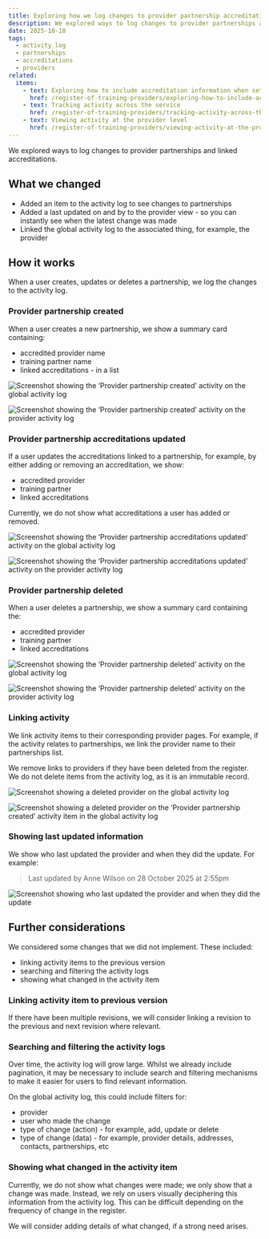 ```yaml
---
title: Exploring how we log changes to provider partnership accreditations
description: We explored ways to log changes to provider partnerships and linked accreditations
date: 2025-10-10
tags:
  - activity log
  - partnerships
  - accreditations
  - providers
related:
  items:
    - text: Exploring how to include accreditation information when setting up partnerships
      href: /register-of-training-providers/exploring-how-to-include-accreditation-information-when-setting-up-partnerships/
    - text: Tracking activity across the service
      href: /register-of-training-providers/tracking-activity-across-the-service/
    - text: Viewing activity at the provider level
      href: /register-of-training-providers/viewing-activity-at-the-provider-level/
---
```


We explored ways to log changes to provider partnerships and linked accreditations.

## What we changed

- Added an item to the activity log to see changes to partnerships
- Added a last updated on and by to the provider view - so you can instantly see when the latest change was made
- Linked the global activity log to the associated thing, for example, the provider

## How it works

When a user creates, updates or deletes a partnership, we log the changes to the activity log.

### Provider partnership created

When a user creates a new partnership, we show a summary card containing:

- accredited provider name
- training partner name
- linked accreditations - in a list

![Screenshot showing the ‘Provider partnership created’ activity on the global activity log](global-activity-item--partnership-created.png "Screenshot showing the ‘Provider partnership created’ activity on the global activity log")

![Screenshot showing the ‘Provider partnership created’ activity on the provider activity log](provider-activity-item--partnership-created.png "Screenshot showing the ‘Provider partnership created’ activity on the provider activity log")

### Provider partnership accreditations updated

If a user updates the accreditations linked to a partnership, for example, by either adding or removing an accreditation, we show:

- accredited provider
- training partner
- linked accreditations

Currently, we do not show what accreditations a user has added or removed.

![Screenshot showing the ‘Provider partnership accreditations updated’ activity on the global activity log](global-activity-item--partnership-updated.png "Screenshot showing the ‘Provider partnership accreditations updated’ activity on the global activity log")

![Screenshot showing the ‘Provider partnership accreditations updated’ activity on the provider activity log](provider-activity-item--partnership-updated.png "Screenshot showing the ‘Provider partnership accreditations updated’ activity on the provider activity log")

### Provider partnership deleted

When a user deletes a partnership, we show a summary card containing the:

- accredited provider
- training partner
- linked accreditations

![Screenshot showing the ‘Provider partnership deleted’ activity on the global activity log](global-activity-item--partnership-deleted.png "Screenshot showing the ‘Provider partnership deleted’ activity on the global activity log")

![Screenshot showing the ‘Provider partnership deleted’ activity on the provider activity log](provider-activity-item--partnership-deleted.png "Screenshot showing the ‘Provider partnership deleted’ activity on the provider activity log")

### Linking activity

We link activity items to their corresponding provider pages. For example, if the activity relates to partnerships, we link the provider name to their partnerships list.

We remove links to providers if they have been deleted from the register. We do not delete items from the activity log, as it is an immutable record.

![Screenshot showing a deleted provider on the global activity log](global-activity-item--provider-deleted.png "Screenshot showing a deleted provider on the global activity log")

![Screenshot showing a deleted provider on the ‘Provider partnership created’ activity item in the global activity log](global-activity-item--partnership-created-provider-deleted.png "Screenshot showing a deleted provider on the partnership created card in the global activity log")

### Showing last updated information

We show who last updated the provider and when they did the update. For example:

> Last updated by Anne Wilson on 28 October 2025 at 2:55pm

![Screenshot showing who last updated the provider and when they did the update](provider-activity--last-updated.png "Screenshot showing who last updated the provider and when they did the update")

## Further considerations

We considered some changes that we did not implement. These included:

- linking activity items to the previous version
- searching and filtering the activity logs
- showing what changed in the activity item

### Linking activity item to previous version

If there have been multiple revisions, we will consider linking a revision to the previous and next revision where relevant.

### Searching and filtering the activity logs

Over time, the activity log will grow large. Whilst we already include pagination, it may be necessary to include search and filtering mechanisms to make it easier for users to find relevant information.

On the global activity log, this could include filters for:

- provider
- user who made the change
- type of change (action) - for example, add, update or delete
- type of change (data) - for example, provider details, addresses, contacts, partnerships, etc

### Showing what changed in the activity item

Currently, we do not show what changes were made; we only show that a change was made. Instead, we rely on users visually deciphering this information from the activity log. This can be difficult depending on the frequency of change in the register.

We will consider adding details of what changed, if a strong need arises.
